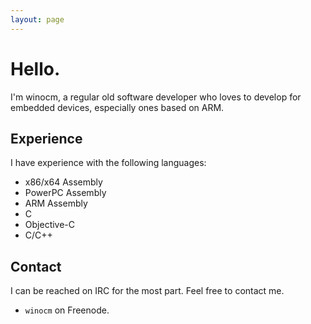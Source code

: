 ```yaml
---
layout: page
---
```


Hello.
======

I'm winocm, a regular old software developer who loves to develop for embedded devices, especially ones
based on ARM.

## Experience

I have experience with the following languages:

* x86/x64 Assembly
* PowerPC Assembly
* ARM Assembly
* C
* Objective-C
* C/C++ 

## Contact

I can be reached on IRC for the most part. Feel free to contact me.

* `winocm` on Freenode.
